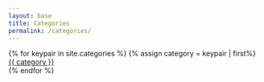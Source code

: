 ```yaml
---
layout: base
title: Categories
permalink: /categories/
---
```

<div class="row">
    {% for keypair in site.categories %}
    {% assign category = keypair | first%}
    <a href="{{ category | prepend: '/categories/' | prepend: site.baseurl }}"><div class="chip waves-effect waves-red">{{ category }}</div></a>
    {% endfor %}
</div>
